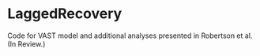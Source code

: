 # LaggedRecovery
Code for VAST model and additional analyses presented in Robertson et al. (In Review.)
